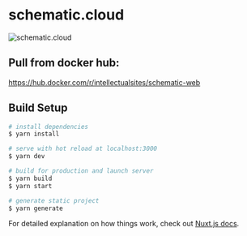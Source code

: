 # schematic.cloud
![schematic.cloud](https://raw.githubusercontent.com/IntellectualSites/schematic.cloud/master/assets/img/logo.svg)

## Pull from docker hub:

https://hub.docker.com/r/intellectualsites/schematic-web

## Build Setup

```bash
# install dependencies
$ yarn install

# serve with hot reload at localhost:3000
$ yarn dev

# build for production and launch server
$ yarn build
$ yarn start

# generate static project
$ yarn generate
```

For detailed explanation on how things work, check out [Nuxt.js docs](https://nuxtjs.org).
